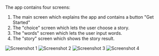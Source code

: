 The app contains four screens:
1) The main screen which explains the app and contains a button "Get Started"
2) The "choice" screen which lets the user choose a story.
3) The "words" screen which lets the user input words.
4) The "story" screen which shows the story result.

![Screenshot 1](https://raw.githubusercontent.com/mikebg95/Mad-Libs/master/doc/Screenshot_20181121-140317.png)
![Screenshot 2](https://raw.githubusercontent.com/mikebg95/Mad-Libs/master/doc/Screenshot_20181121-140320.png)
![Screenshot 3](https://raw.githubusercontent.com/mikebg95/Mad-Libs/master/doc/Screenshot_20181121-140326.png)
![Screenshot 4](https://raw.githubusercontent.com/mikebg95/Mad-Libs/master/doc/Screenshot_20181121-140434.png)
